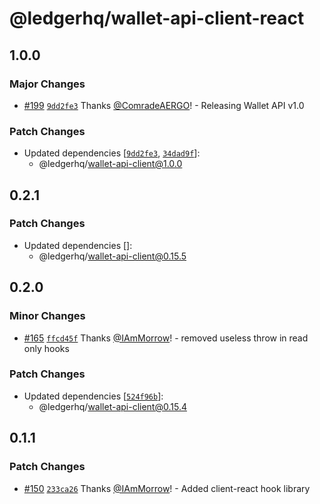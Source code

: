 # @ledgerhq/wallet-api-client-react

## 1.0.0

### Major Changes

- [#199](https://github.com/LedgerHQ/wallet-api/pull/199) [`9dd2fe3`](https://github.com/LedgerHQ/wallet-api/commit/9dd2fe3bec50c0856fe1ca761fa229bf67e9c386) Thanks [@ComradeAERGO](https://github.com/ComradeAERGO)! - Releasing Wallet API v1.0

### Patch Changes

- Updated dependencies [[`9dd2fe3`](https://github.com/LedgerHQ/wallet-api/commit/9dd2fe3bec50c0856fe1ca761fa229bf67e9c386), [`34dad9f`](https://github.com/LedgerHQ/wallet-api/commit/34dad9fa26e0b6cb947cfc2544d63841abdda443)]:
  - @ledgerhq/wallet-api-client@1.0.0

## 0.2.1

### Patch Changes

- Updated dependencies []:
  - @ledgerhq/wallet-api-client@0.15.5

## 0.2.0

### Minor Changes

- [#165](https://github.com/LedgerHQ/wallet-api/pull/165) [`ffcd45f`](https://github.com/LedgerHQ/wallet-api/commit/ffcd45ff262ebd7f91d52f1614932840af601340) Thanks [@IAmMorrow](https://github.com/IAmMorrow)! - removed useless throw in read only hooks

### Patch Changes

- Updated dependencies [[`524f96b`](https://github.com/LedgerHQ/wallet-api/commit/524f96bb0faba8238be546b96271689ea70b3d16)]:
  - @ledgerhq/wallet-api-client@0.15.4

## 0.1.1

### Patch Changes

- [#150](https://github.com/LedgerHQ/wallet-api/pull/150) [`233ca26`](https://github.com/LedgerHQ/wallet-api/commit/233ca26d990487b82ab97c624d77ae3bef96103c) Thanks [@IAmMorrow](https://github.com/IAmMorrow)! - Added client-react hook library
